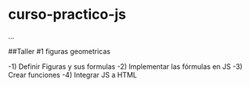 # curso-practico-js

...

##Taller #1 figuras geometricas

-1) Definir Figuras y sus formulas
-2) Implementar las fórmulas en JS
-3) Crear funciones
-4) Integrar JS a HTML
